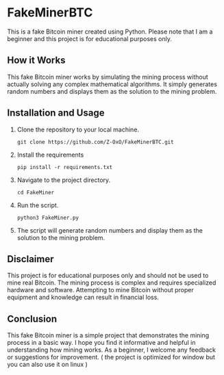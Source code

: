 # FakeMinerBTC
<!DOCTYPE html>
<html lang="en">
  <head>
    <meta charset="UTF-8" />
    <meta name="viewport" content="width=device-width, initial-scale=1.0" />
  </head>
  <body>
    <p>
      This is a fake Bitcoin miner created using Python. Please note that I am a
      beginner and this project is for educational purposes only.
    </p>
    <h2>How it Works</h2>
    <p>
      This fake Bitcoin miner works by simulating the mining process without
      actually solving any complex mathematical algorithms. It simply generates
      random numbers and displays them as the solution to the mining problem.
    </p>
    <h2>Installation and Usage</h2>
    <ol>
      <li>
        Clone the repository to your local machine.
        <pre><code>git clone https://github.com/Z-OxO/FakeMinerBTC.git</code></pre>
      </li>
      <li>
      Install the requirements
      <pre><code>pip install -r requirements.txt</pre></code>
      </li>
      <li>
        Navigate to the project directory.
        <pre><code>cd FakeMiner</code></pre>
      </li>
      <li>
        Run the script.
        <pre><code>python3 FakeMiner.py</code></pre>
      </li>
      <li>
        The script will generate random numbers and display them as the solution
        to the mining problem.
      </li>
    </ol>
    <h2>Disclaimer</h2>
    <p>
      This project is for educational purposes only and should not be used to
      mine real Bitcoin. The mining process is complex and requires specialized
      hardware and software. Attempting to mine Bitcoin without proper equipment
      and knowledge can result in financial loss.
    </p>
    <h2>Conclusion</h2>
    <p>
      This fake Bitcoin miner is a simple project that demonstrates the mining
      process in a basic way. I hope you find it informative and helpful in
      understanding how mining works. As a beginner, I welcome any feedback or
      suggestions for improvement.
      ( the project is optimized for window but you can also use it on linux )
    </p>
  </body>
</html>
